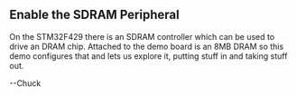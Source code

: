 Enable the SDRAM Peripheral
---------------------------

On the STM32F429 there is an SDRAM controller which can be used
to drive an DRAM chip. Attached to the demo board is an 8MB DRAM
so this demo configures that and lets us explore it, putting stuff
in and taking stuff out.

--Chuck
